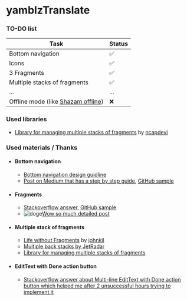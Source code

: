 # yamblzTranslate
### TO-DO list
Task              | Status
------------------|-------------------
Bottom navigation | :white_check_mark:
Icons | :white_check_mark:
3 Fragments | :white_check_mark:
Multiple stacks of fragments | :white_check_mark:
... | ...
Offline mode (like [Shazam offline](https://support.shazam.com/hc/en-us/articles/204457948-Offline-Shazaming-iPhone-)) | :x:

### Used libraries
* [Library for managing multiple stacks of fragments](https://github.com/ncapdevi/FragNav) by [ncapdevi](https://github.com/ncapdevi)

### Used materials / Thanks
* #### Bottom navigation
  * [Bottom navigation design guidline](https://material.io/guidelines/components/bottom-navigation.html#)
  * [Post on Medium that has a step by step guide](https://medium.com/@hitherejoe/exploring-the-android-design-support-library-bottom-navigation-drawer-548de699e8e0),
  [GitHub sample](https://github.com/hitherejoe/BottomNavigationViewSample)
* #### Fragments
  * [Stackoverflow answer](http://stackoverflow.com/a/40767419), [GitHub sample](https://github.com/1priyank1/BottomNavigation-Demo)
  * ![doge](https://cloud.githubusercontent.com/assets/296796/3511506/4042665c-06b0-11e4-953c-4f14c11f81ec.png)[Wow so much detailed post](https://appsandbiscuits.com/bottom-navigation-android-11-5c5a2d758681)
* #### Multiple stack of fragments
  * [Life without Fragments](https://speakerdeck.com/johnkil/life-without-fragments) by [johnkil](https://github.com/johnkil)
  * [Multiple back stacks by JetRadar](https://github.com/JetradarMobile/android-multibackstack)
  * [Library for managing multiple stacks of fragments](https://github.com/ncapdevi/FragNav)
* #### EditText with Done action button
  * [Stackoverflow answer about Multi-line EditText with Done action button which helped me after 2 unsuccessful hours trying to implement it](http://stackoverflow.com/a/41022589)
